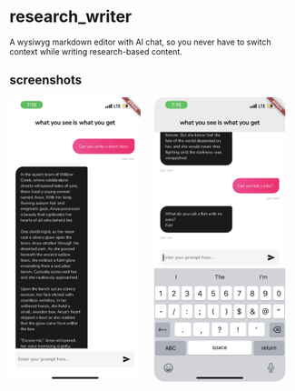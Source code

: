 # research_writer

A wysiwyg markdown editor with AI chat, so you never have to switch context while writing research-based content.


## screenshots

<div style="display: flex; gap: 24px;">
  <img src="assets/sample1.png" alt="Screenshot of research_writer" height="500">
  <img src="assets/sample2.png" alt="Screenshot of research_writer" height="500">
</div>

